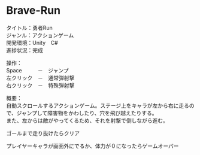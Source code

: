 # Brave-Run

タイトル：勇者Run<br>
ジャンル：アクションゲーム<br>
開発環境：Unity　C#<br>
進捗状況：完成<br>

操作：<br>
Space　　　－　ジャンプ<br>
左クリック　－　通常弾射撃<br>
右クリック　－　特殊弾射撃<br>

概要：<br>
自動スクロールするアクションゲーム。ステージ上をキャラが左から右に走るので、ジャンプして障害物をかわしたり、穴を飛び越えたりする。<br>
また、左からは敵がやってくるため、それを射撃で倒しながら進む。<br>

ゴールまで走り抜けたらクリア<br>

プレイヤーキャラが画面外にでるか、体力が０になったらゲームオーバー
